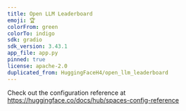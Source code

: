 ```yaml
---
title: Open LLM Leaderboard
emoji: 🏆
colorFrom: green
colorTo: indigo
sdk: gradio
sdk_version: 3.43.1
app_file: app.py
pinned: true
license: apache-2.0
duplicated_from: HuggingFaceH4/open_llm_leaderboard
---
```


Check out the configuration reference at https://huggingface.co/docs/hub/spaces-config-reference
